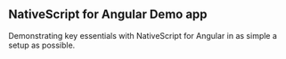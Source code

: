 ## NativeScript for Angular Demo app

Demonstrating key essentials with NativeScript for Angular in as simple a setup as possible.
